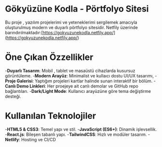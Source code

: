 # Gökyüzüne Kodla - Pörtfolyo Sitesi
   Bu proje , yazılım projelerimi ve yeteneklerimi sergilemek amacıyla oluşturulmuş modern ve duyarlı pörtfolyo sitesidir. Netfily üzerinde barındırılmaktadır:[https://gokyuzunekodla.netfily.app/] (https://gokyuzunekodla.netfily.app/)
   
# Öne Çıkan Özzellikler
   -**Duyarlı Tasarım**: Mobil , tablet ve masaüstü cihazlarda kusursuz görüntüleme.
   -**Modern Arayüz**: Minimalist ve kullaıcı dostu UI/UX tasarımı,
   -**Proje Galerisi**: Yaptığım projeleri kartlar halinde sunan interaktif bir bölüm.
   -**Canlı Demo Linkleri**: Her proejeye ait canlı demolar ve GitHub repo bağlantıları.
   -**Dark/Light Mode**: Kullanıcı arayüzüne göre tema değiştirme desteği.

# Kullanılan Teknolojiler
   -**HTML5 & CSS3**: Temel yapı ve stil.
   -**JavaScript (ES6+)**: Dinamik işlevsellik.
   -**React.js**: Bileşen tabanlı yapı.
   -**TailwindCSS**: Hızlı ve modüler tasarım.
   -**Netlify**: Hosting ve CI/CD

